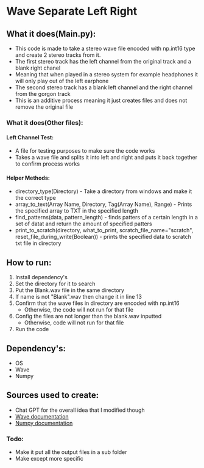 # Wave Separate Left Right

## What it does(Main.py):
+ This code is made to take a stereo wave file encoded with np.int16 type and create 2 stereo tracks from it.
+ The first stereo track has the left channel from the original track and a blank right chanel
+ Meaning that when played in a stereo system for example headphones it will only play out of the left earphone
+ The second stereo track has a blank left channel and the right channel from the gorgon track
+ This is an additive process meaning it just creates files and does not remove the original file

### What it does(Other files):

#### Left Channel Test:
+ A file for testing purposes to make sure the code works
+ Takes a wave file and splits it into left and right and puts it back together to confirm process works

#### Helper Methods:
+ directory_type(Directory) - Take a directory from windows and make it the correct type
+ array_to_text(Array Name, Directory, Tag(Array Name), Range) - Prints the specified array to TXT in the specified length 
+ find_patterns(data, pattern_length) - finds patters of a certain length in a set of datat and return the amount of specified patters
+ print_to_scratch(directory, what_to_print, scratch_file_name="scratch", reset_file_during_write(Boolean)) - prints the specified data to scratch txt file in directory


## How to run:
1. Install dependency's
2. Set the directory for it to search
3. Put the Blank.wav file in the same directory
4. If name is not "Blank".wav then change it in line 13
5. Confirm that the wave files in directory are encoded with np.int16
   + Otherwise, the code will not run for that file
6. Config the files are not longer than the blank.wav inputted
   + Otherwise, code will not run for that file
7. Run the code

 
## Dependency's:
+ OS
+ Wave
+ Numpy 

## Sources used to create:
+ Chat GPT for the overall idea that I modified though
+ [Wave documentation](https://docs.python.org/3/library/wave.html "Wave Site")
+ [Numpy documentation](https://numpy.org/doc/stable/index.html "NumPy documentation")

### Todo:
+ Make it put all the output files in a sub folder
+ Make except more specific 